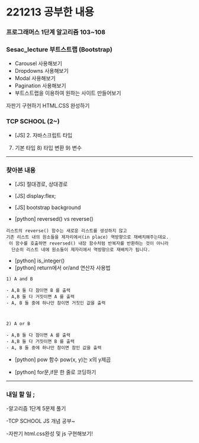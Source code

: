 # 221213 공부한 내용

### 프로그래머스 1단계 알고리즘 103~108

### Sesac_lecture 부트스트랩 (Bootstrap)

- Carousel 사용해보기
- Dropdowns 사용해보기
- Modal 사용해보기
- Pagination 사용해보기
- 부트스트랩을 이용하여 원하는 사이트 만들어보기

자판기 구현하기 HTML.CSS 완성하기


### TCP SCHOOL (2~)

- [JS] 2. 자바스크립트 타입
 7) 기본 타입 8) 타입 변환 9) 변수


---------------------

### 찾아본 내용

- [JS] 절대경로, 상대경로
- [JS] display:flex;
- [JS] bootstrap background

- [python] reversed() vs reverse()
```
리스트의 reverse() 함수는 새로운 리스트를 생성하지 않고 
기존 리스트 내의 원소들을 제자리에서(in place) 역방향으로 재배치해주는데요.
 이 함수를 호출하면 reversed() 내장 함수처럼 반복자를 반환하는 것이 아니라
  단순히 리스트 내에 원소들이 제자리에서 역방향으로 재배치가 됩니다.
```
- [python] is_integer()
- [python] return에서 or/and 연산자 사용법
```
1) A and B

- A,B 둘 다 참이면 B 를 출력
- A,B 둘 다 거짓이면 A 를 출력
- A, B 둘 중에 하나만 참이면 거짓인 값을 출력

 

2) A or B

- A,B 둘 다 참이면 A 를 출력
- A,B 둘 다 거짓이면 B 를 출력
- A, B 둘 중에 하나만 참이면 참인 값을 출력
```

- [python] pow 함수
 pow(x, y)는 x의 y제곱

- [python] for문,if문 한 줄로 코딩하기

--------------------------------


### 내일 할 일 ;

-알고리즘 1단계 5문제 풀기

-TCP SCHOOL JS 개념 공부~

-자판기 html.css완성 및 js 구현해보기!